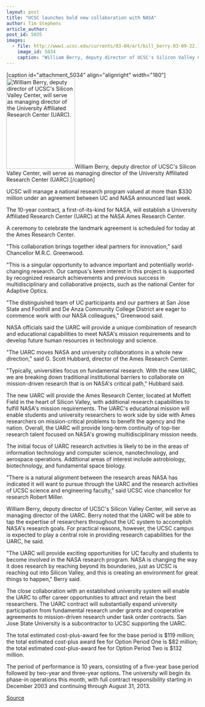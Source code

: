 ```yaml
---
layout: post
title: "UCSC launches bold new collaboration with NASA"
author: Tim Stephens
article_author: 
post_id: 5035
images:
  - file: http://www1.ucsc.edu/currents/03-04/art/bill_berry.03-09-22.180.jpg
    image_id: 5034
    caption: "William Berry, deputy director of UCSC's Silicon Valley Center, will serve as managing director of the University Affiliated Research Center (UARC)."
---
```


[caption id="attachment_5034" align="alignright" width="180"]<a href="http://dev-ucsc-news.pantheonsite.io/wp-content/uploads/2003/09/bill_berry.03-09-22.180.jpg"><img class="size-full wp-image-5034" src="http://dev-ucsc-news.pantheonsite.io/wp-content/uploads/2003/09/bill_berry.03-09-22.180.jpg" alt="William Berry, deputy director of UCSC's Silicon Valley Center, will serve as managing director of the University Affiliated Research Center (UARC)." width="180" height="237" /></a>William Berry, deputy director of UCSC's Silicon Valley Center, will serve as managing director of the University Affiliated Research Center (UARC).[/caption]
<p>
  UCSC will manage a national research program valued at more than $330 million under an agreement between UC and NASA announced last week.
</p>
<p>
  The 10-year contract, a first-of-its-kind for NASA, will establish a University Affiliated Research Center (UARC) at the NASA Ames Research Center.<br>
</p>
<p>
  A ceremony to celebrate the landmark agreement is scheduled for today at the Ames Research Center.<br>
</p>
<p>
  "This collaboration brings together ideal partners for innovation," said Chancellor M.R.C. Greenwood.<br>
</p>
<p>
  "This is a singular opportunity to advance important and potentially world-changing research. Our campus's keen interest in this project is supported by recognized research achievements and previous success in multidisciplinary and collaborative projects, such as the national Center for Adaptive Optics.
</p>
<p>
  "The distinguished team of UC participants and our partners at San Jose State and Foothill and De Anza Community College District are eager to commence work with our NASA colleagues," Greenwood said.<br>
</p>
<p>
  NASA officials said the UARC will provide a unique combination of research and educational capabilities to meet NASA's mission requirements and to develop future human resources in technology and science.<br>
</p>
<p>
  "The UARC moves NASA and university collaborations in a whole new direction," said G. Scott Hubbard, director of the Ames Research Center.<br>
</p>
<p>
  "Typically, universities focus on fundamental research. With the new UARC, we are breaking down traditional institutional barriers to collaborate on mission-driven research that is on NASA's critical path," Hubbard said.<br>
</p>
<p>
  The new UARC will provide the Ames Research Center, located at Moffett Field in the heart of Silicon Valley, with additional research capabilities to fulfill NASA's mission requirements. The UARC's educational mission will enable students and university researchers to work side by side with Ames researchers on mission-critical problems to benefit the agency and the nation. Overall, the UARC will provide long-term continuity of top-tier research talent focused on NASA's growing multidisciplinary mission needs.<br>
</p>
<p>
  The initial focus of UARC research activities is likely to be in the areas of information technology and computer science, nanotechnology, and aerospace operations. Additional areas of interest include astrobiology, biotechnology, and fundamental space biology.<br>
</p>
<p>
  "There is a natural alignment between the research areas NASA has indicated it will want to pursue through the UARC and the research activities of UCSC science and engineering faculty," said UCSC vice chancellor for research Robert Miller.<br>
</p>
<p>
  William Berry, deputy director of UCSC's Silicon Valley Center, will serve as managing director of the UARC. Berry noted that the UARC will be able to tap the expertise of researchers throughout the UC system to accomplish NASA's research goals. For practical reasons, however, the UCSC campus is expected to play a central role in providing research capabilities for the UARC, he said.<br>
</p>
<p>
  "The UARC will provide exciting opportunities for UC faculty and students to become involved in the NASA research program. NASA is changing the way it does research by reaching beyond its boundaries, just as UCSC is reaching out into Silicon Valley, and this is creating an environment for great things to happen," Berry said.<br>
</p>
<p>
  The close collaboration with an established university system will enable the UARC to offer career opportunities to attract and retain the best researchers. The UARC contract will substantially expand university participation from fundamental research under grants and cooperative agreements to mission-driven research under task order contracts. San Jose State University is a subcontractor to UCSC supporting the UARC.<br>
</p>
<p>
  The total estimated cost-plus-award fee for the base period is $119 million; the total estimated cost-plus award fee for Option Period One is $82 million; the total estimated cost-plus-award fee for Option Period Two is $132 million.<br>
</p>
<p>
  The period of performance is 10 years, consisting of a five-year base period followed by two-year and three-year options. The university will begin its phase-in operations this month, with full contract responsibility starting in December 2003 and continuing through August 31, 2013.<br>
</p>
<p><a href="http://www1.ucsc.edu/currents/03-04/09-22/nasa.html" title="Permalink to nasa">Source</a></p>
